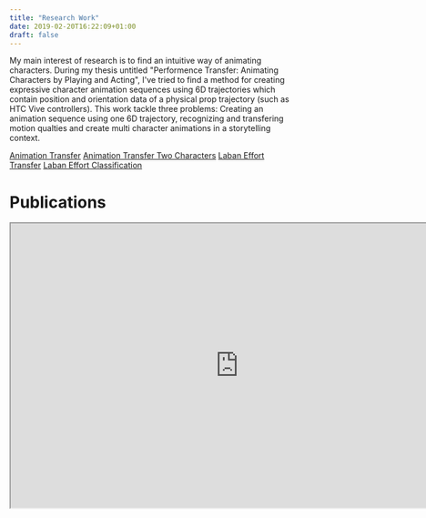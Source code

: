 ```yaml
---
title: "Research Work"
date: 2019-02-20T16:22:09+01:00
draft: false
---
```


My main interest of research is to find an intuitive way of animating characters. During my thesis untitled "Performence Transfer: Animating Characters by Playing and Acting", I've tried to find a method for creating expressive character animation sequences using 6D trajectories which contain position and orientation data of a physical prop trajectory (such as HTC Vive controllers).
This work tackle three problems: Creating an animation sequence using one 6D trajectory, recognizing and transfering motion qualties and create multi character animations in a storytelling context.




[Animation Transfer](../animation_transfer)
[Animation Transfer Two Characters](../animation_transfer_two_chars)
[Laban Effort Transfer](../laban_transfer)
[Laban Effort Classification](../hmm_classification)


# Publications
<p><iframe src="https://haltools.inria.fr/Public/afficheRequetePubli.php?labos_exp=174814&amp;auteur_exp=Maxime,Garcia&amp;CB_auteur=oui&amp;CB_titre=oui&amp;CB_article=oui&amp;CB_vignette=oui&amp;langue=Francais&amp;tri_exp=annee_publi&amp;tri_exp2=date_publi&amp;tri_exp3=date_publi&amp;ordre_aff=TA&amp;Fen=Aff&amp;css=../css/VisuOmbreVignettes.css" width="800" height="500" frameborder="2" scrolling="auto" align="top"></iframe></p>
